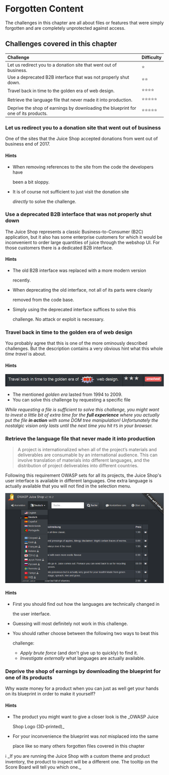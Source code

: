 # Forgotten Content

The challenges in this chapter are all about files or features that were simply forgotten and are completely unprotected against access.

## Challenges covered in this chapter

| Challenge | Difficulty |
| :--- | :--- |
| Let us redirect you to a donation site that went out of business. | :star: |
| Use a deprecated B2B interface that was not properly shut down. | :star::star: |
| Travel back in time to the golden era of web design. | :star::star::star::star: |
| Retrieve the language file that never made it into production. | :star::star::star::star::star: |
| Deprive the shop of earnings by downloading the blueprint for one of its products. | :star::star::star::star::star: |

### Let us redirect you to a donation site that went out of business

One of the sites that the Juice Shop accepted donations from went out of business end of 2017.

#### Hints

* When removing references to the site from the code the developers have

  been a bit sloppy.

* It is of course not sufficient to just visit the donation site

  _directly_ to solve the challenge.

### Use a deprecated B2B interface that was not properly shut down

The Juice Shop represents a classic Business-to-Consumer \(B2C\) application, but it also has some enterprise customers for which it would be inconvenient to order large quantities of juice through the webshop UI. For those customers there is a dedicated B2B interface.

#### Hints

* The old B2B interface was replaced with a more modern version

  recently.

* When deprecating the old interface, not all of its parts were cleanly

  removed from the code base.

* Simply using the deprecated interface suffices to solve this

  challenge. No attack or exploit is necessary.

### Travel back in time to the golden era of web design

You probably agree that this is one of the more ominously described challenges. But the description contains a very obvious hint what this whole _time travel_ is about.

#### Hints

![Time travel challenge on the score board](../.gitbook/assets/travel-back-in-time_challenge.png)

* The mentioned _golden era_ lasted from 1994 to 2009.
* You can solve this challenge by requesting a specific file

_While requesting a file is sufficient to solve this challenge, you might want to invest a little bit of extra time for the **full experience** where you actually put the file **in action** with some DOM tree manipulation! Unfortunately the nostalgic vision only lasts until the next time you hit_ `F5` _in your browser._

### Retrieve the language file that never made it into production

> A project is internationalized when all of the project’s materials and deliverables are consumable by an international audience. This can involve translation of materials into different languages, and the distribution of project deliverables into different countries.

Following this requirement OWASP sets for all its projects, the Juice Shop's user interface is available in different languages. One extra language is actually available that you will not find in the selection menu.

![Language selection dropdown](../.gitbook/assets/languages.png)

#### Hints

* First you should find out how the languages are technically changed in

  the user interface.

* Guessing will most definitely not work in this challenge.
* You should rather choose between the following two ways to beat this

  challenge:

  * _Apply brute force_ \(and don't give up to quickly\) to find it.
  * _Investigate externally_ what languages are actually available.

### Deprive the shop of earnings by downloading the blueprint for one of its products

Why waste money for a product when you can just as well get your hands on its blueprint in order to make it yourself?

#### Hints

* The product you might want to give a closer look is the \_OWASP Juice

  Shop Logo \(3D-printed\)\_

* For your inconvenience the blueprint was _not_ misplaced into the same

  place like so many others forgotten files covered in this chapter

:information_source: \_If you are running the Juice Shop with a custom theme and product inventory, the product to inspect will be a different one. The tooltip on the Score Board will tell you which one._

